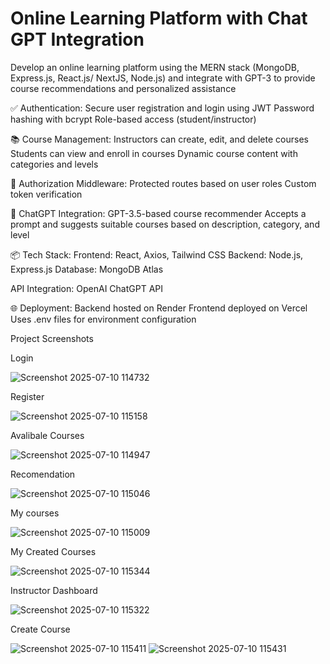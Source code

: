 #  Online Learning Platform with Chat GPT Integration
Develop an online learning platform using the MERN stack (MongoDB,  Express.js, React.js/ NextJS, Node.js) and integrate  with GPT-3 to provide course recommendations and personalized assistance

✅ Authentication:
Secure user registration and login using JWT
Password hashing with bcrypt
Role-based access (student/instructor)

📚 Course Management:
Instructors can create, edit, and delete courses
Students can view and enroll in courses
Dynamic course content with categories and levels

🔐 Authorization Middleware:
Protected routes based on user roles
Custom token verification

💬 ChatGPT Integration:
GPT-3.5-based course recommender
Accepts a prompt and suggests suitable courses based on description, category, and level

📦 Tech Stack:
Frontend: React, Axios, Tailwind CSS
Backend: Node.js, Express.js
Database: MongoDB Atlas

API Integration: OpenAI ChatGPT API

🌐 Deployment:
Backend hosted on Render
Frontend deployed on Vercel
Uses .env files for environment configuration

Project Screenshots

Login

![Screenshot 2025-07-10 114732](https://github.com/user-attachments/assets/49a5e189-5954-4ff6-90cb-5efb60241b5a)

Register

![Screenshot 2025-07-10 115158](https://github.com/user-attachments/assets/74033c90-ff8f-47df-9c41-89d6ba0e6ef9)

Avalibale Courses

![Screenshot 2025-07-10 114947](https://github.com/user-attachments/assets/0eabfe08-96cb-49c6-8ca9-42786219ff1d)

Recomendation

![Screenshot 2025-07-10 115046](https://github.com/user-attachments/assets/3d199e2f-33e9-4a90-8d39-84c9723b5975)

My courses

![Screenshot 2025-07-10 115009](https://github.com/user-attachments/assets/0f8ae7c4-3e57-48cb-a0d4-a51a570fc074)


My Created Courses

![Screenshot 2025-07-10 115344](https://github.com/user-attachments/assets/929f210c-f841-4306-8268-420ab52dabbe)

Instructor Dashboard

![Screenshot 2025-07-10 115322](https://github.com/user-attachments/assets/654efaa7-73e8-4a28-9637-4b152e3fed1a)

Create Course

![Screenshot 2025-07-10 115411](https://github.com/user-attachments/assets/2c957d40-72f6-4a1d-9b1b-7ec3031e6550)
![Screenshot 2025-07-10 115431](https://github.com/user-attachments/assets/cb0ab80d-2072-4432-9ce4-d3a61c579f71)
